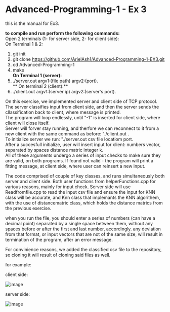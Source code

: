 # Advanced-Programming-1 - Ex 3
this is the manual for Ex3.

**to compile and run perform the following commands:**  
Open 2 terminals (1- for server side, 2- for client side):  
On Terminal 1 & 2:  
1. git init  
2. git clone https://github.com/ArielAsh1/Advanced-Programming-1-EX3.git  
3. cd Advanced-Programming-1  
4. make  
**On Terminal 1 (server):**  
5. ./server.out  argv1:(file path) argv2:(port).  
** On terminal 2 (client):**  
6. ./client.out argv1:(server ip) argv2:(server's port).  

On this exercise, we implemented server and client side of TCP protocol.  
The server classifies input from client side, and then the server sends the cllassification back to client, where message is printed.    
The program will loop endlessly, until "-1" is inserted for client side, where client will close itself.  
Server will forver stay running, and therfore we can reconnect to it from a new client with the same command as before: "./client.out <ip> <port>.  
To initialize server we run: "./server.out csv file locatiom port.  
After a succesfull initialize, user will insert input for client: numbers vector, separated by spaces distance matric integer k.  
All of these arguments undergo a series of input checks to make sure they are valid, on both programs.
If found not valid - the program will print a fitting message, at client side, where user can reinsert a new input.  

The code comprised of couple of key classes, and runs simultaneously both server and client side. Both user functions from helperFunctions.cpp for various reasons, mainly for input check.
Server side will use  Readfromfile.cpp to read the input csv file and ensure the input for KNN class will be accurate,
and Knn class that implemants the KNN algorithem, with the use of distancematric class, which holds the distance matrics from the previous exercise.


when you run the file, you should enter a series of numbers (can have a decimal point) separated by a single space between them, without any spaces before or after the first and last number, accordingly.
any deviation from that format, or input vectors that are not of the same size, will result in termination of the program, after an error message.

For convinience reasons, we added the classified csv file to the repository, so cloning it will result of cloning said files as well.

for example:

client side:

![image](https://user-images.githubusercontent.com/101596419/210170486-bbf7fc3c-1eb0-4c99-8800-c1cc72be33b0.png)

server side:

![image](https://user-images.githubusercontent.com/101596419/210170406-0116c94f-90bb-4f86-9d43-76124c679b56.png)

